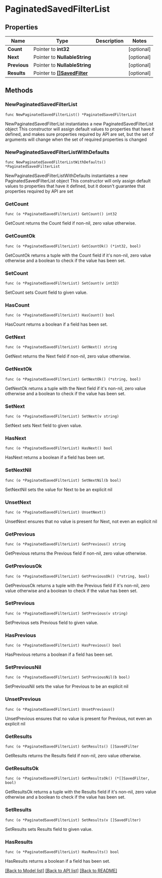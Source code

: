 # PaginatedSavedFilterList

## Properties

Name | Type | Description | Notes
------------ | ------------- | ------------- | -------------
**Count** | Pointer to **int32** |  | [optional] 
**Next** | Pointer to **NullableString** |  | [optional] 
**Previous** | Pointer to **NullableString** |  | [optional] 
**Results** | Pointer to [**[]SavedFilter**](SavedFilter.md) |  | [optional] 

## Methods

### NewPaginatedSavedFilterList

`func NewPaginatedSavedFilterList() *PaginatedSavedFilterList`

NewPaginatedSavedFilterList instantiates a new PaginatedSavedFilterList object
This constructor will assign default values to properties that have it defined,
and makes sure properties required by API are set, but the set of arguments
will change when the set of required properties is changed

### NewPaginatedSavedFilterListWithDefaults

`func NewPaginatedSavedFilterListWithDefaults() *PaginatedSavedFilterList`

NewPaginatedSavedFilterListWithDefaults instantiates a new PaginatedSavedFilterList object
This constructor will only assign default values to properties that have it defined,
but it doesn't guarantee that properties required by API are set

### GetCount

`func (o *PaginatedSavedFilterList) GetCount() int32`

GetCount returns the Count field if non-nil, zero value otherwise.

### GetCountOk

`func (o *PaginatedSavedFilterList) GetCountOk() (*int32, bool)`

GetCountOk returns a tuple with the Count field if it's non-nil, zero value otherwise
and a boolean to check if the value has been set.

### SetCount

`func (o *PaginatedSavedFilterList) SetCount(v int32)`

SetCount sets Count field to given value.

### HasCount

`func (o *PaginatedSavedFilterList) HasCount() bool`

HasCount returns a boolean if a field has been set.

### GetNext

`func (o *PaginatedSavedFilterList) GetNext() string`

GetNext returns the Next field if non-nil, zero value otherwise.

### GetNextOk

`func (o *PaginatedSavedFilterList) GetNextOk() (*string, bool)`

GetNextOk returns a tuple with the Next field if it's non-nil, zero value otherwise
and a boolean to check if the value has been set.

### SetNext

`func (o *PaginatedSavedFilterList) SetNext(v string)`

SetNext sets Next field to given value.

### HasNext

`func (o *PaginatedSavedFilterList) HasNext() bool`

HasNext returns a boolean if a field has been set.

### SetNextNil

`func (o *PaginatedSavedFilterList) SetNextNil(b bool)`

 SetNextNil sets the value for Next to be an explicit nil

### UnsetNext
`func (o *PaginatedSavedFilterList) UnsetNext()`

UnsetNext ensures that no value is present for Next, not even an explicit nil
### GetPrevious

`func (o *PaginatedSavedFilterList) GetPrevious() string`

GetPrevious returns the Previous field if non-nil, zero value otherwise.

### GetPreviousOk

`func (o *PaginatedSavedFilterList) GetPreviousOk() (*string, bool)`

GetPreviousOk returns a tuple with the Previous field if it's non-nil, zero value otherwise
and a boolean to check if the value has been set.

### SetPrevious

`func (o *PaginatedSavedFilterList) SetPrevious(v string)`

SetPrevious sets Previous field to given value.

### HasPrevious

`func (o *PaginatedSavedFilterList) HasPrevious() bool`

HasPrevious returns a boolean if a field has been set.

### SetPreviousNil

`func (o *PaginatedSavedFilterList) SetPreviousNil(b bool)`

 SetPreviousNil sets the value for Previous to be an explicit nil

### UnsetPrevious
`func (o *PaginatedSavedFilterList) UnsetPrevious()`

UnsetPrevious ensures that no value is present for Previous, not even an explicit nil
### GetResults

`func (o *PaginatedSavedFilterList) GetResults() []SavedFilter`

GetResults returns the Results field if non-nil, zero value otherwise.

### GetResultsOk

`func (o *PaginatedSavedFilterList) GetResultsOk() (*[]SavedFilter, bool)`

GetResultsOk returns a tuple with the Results field if it's non-nil, zero value otherwise
and a boolean to check if the value has been set.

### SetResults

`func (o *PaginatedSavedFilterList) SetResults(v []SavedFilter)`

SetResults sets Results field to given value.

### HasResults

`func (o *PaginatedSavedFilterList) HasResults() bool`

HasResults returns a boolean if a field has been set.


[[Back to Model list]](../README.md#documentation-for-models) [[Back to API list]](../README.md#documentation-for-api-endpoints) [[Back to README]](../README.md)


